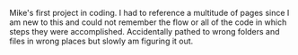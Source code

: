 Mike's first project in coding. I had to reference a multitude of pages since I am new to this and could not remember the flow or all of the code in which steps they were accomplished. Accidentally pathed to wrong folders and files in wrong places but slowly am figuring it out.